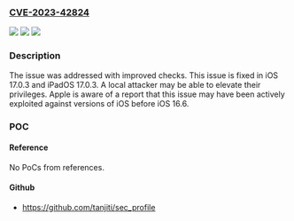 ### [CVE-2023-42824](https://cve.mitre.org/cgi-bin/cvename.cgi?name=CVE-2023-42824)
![](https://img.shields.io/static/v1?label=Product&message=iOS%20and%20iPadOS&color=blue)
![](https://img.shields.io/static/v1?label=Version&message=unspecified%3C%2017.0%20&color=brighgreen)
![](https://img.shields.io/static/v1?label=Vulnerability&message=A%20local%20attacker%20may%20be%20able%20to%20elevate%20their%20privileges.%20Apple%20is%20aware%20of%20a%20report%20that%20this%20issue%20may%20have%20been%20actively%20exploited%20against%20versions%20of%20iOS%20before%20iOS%2016.6.&color=brighgreen)

### Description

The issue was addressed with improved checks. This issue is fixed in iOS 17.0.3 and iPadOS 17.0.3. A local attacker may be able to elevate their privileges. Apple is aware of a report that this issue may have been actively exploited against versions of iOS before iOS 16.6.

### POC

#### Reference
No PoCs from references.

#### Github
- https://github.com/tanjiti/sec_profile

